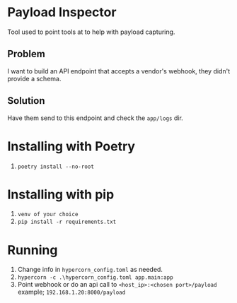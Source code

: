 # Payload Inspector

Tool used to point tools at to help with payload capturing.

## Problem 
I want to build an API endpoint that accepts a vendor's webhook, they didn't provide a schema.

## Solution
Have them send to this endpoint and check the `app/logs` dir.


# Installing with Poetry
1. `poetry install --no-root`

# Installing with pip
1. `venv of your choice`
2. `pip install -r requirements.txt`

# Running
1. Change info in `hypercorn_config.toml` as needed.
2. `hypercorn -c .\hypercorn_config.toml app.main:app` 
3. Point webhook or do an api call to `<host_ip>:<chosen port>/payload` example; `192.168.1.20:8000/payload`